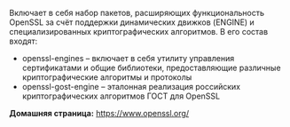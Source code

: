 Включает в себя набор пакетов, расширяющих функциональность OpenSSL за счёт поддержки динамических движков (ENGINE)
и специализированных криптографических алгоритмов. В его состав входят:

* openssl-engines –  включает в себя утилиту управления сертификатами и общие библиотеки, предоставляющие различные криптографические алгоритмы и протоколы
* openssl-gost-engine – эталонная реализация российских криптографических алгоритмов ГОСТ для OpenSSL

**Домашняя страница:** <https://www.openssl.org/>
